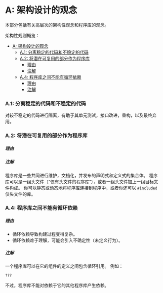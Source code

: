 # <a name="S-A"></a>A: 架构设计的观念

本部分包括有关高层次的架构性观念和程序库的观念。

架构性规则概览：

- [A: 架构设计的观念](#a-架构设计的观念)
  - [A.1: 分离稳定的代码和不稳定的代码](#a1-分离稳定的代码和不稳定的代码)
  - [A.2: 将潜在可复用的部分作为程序库](#a2-将潜在可复用的部分作为程序库)
    - [理由](#理由)
    - [注解](#注解)
  - [A.4: 程序库之间不能有循环依赖](#a4-程序库之间不能有循环依赖)
    - [理由](#理由-1)
    - [注解](#注解-1)

### <a name="Ra-stable"></a>A.1: 分离稳定的代码和不稳定的代码

对较不稳定的代码进行隔离，有助于其单元测试，接口改进，重构，以及最终弃用。

### <a name="Ra-lib"></a>A.2: 将潜在可复用的部分作为程序库

##### 理由

##### 注解

程序库是一些共同进行维护，文档化，并发布的声明式和定义式的集合体。
程序库可以是一组头文件（“仅有头文件的程序库”），或者一组头文件加上一组目标文件构成。
你可以静态或动态地将程序库连接到程序中，或者你还可以 `#included` 仅头文件的库。

### <a name="Ra-dag"></a>A.4: 程序库之间不能有循环依赖

##### 理由

- 循环依赖导致构建过程变得复杂。
- 循环依赖难于理解，可能会引入不确定性（未定义行为）。

##### 注解

一个程序库可以在它的组件的定义之间包含循环引用。
例如：

    ???

不过，程序库不能对依赖于它的其他程序库产生依赖。
